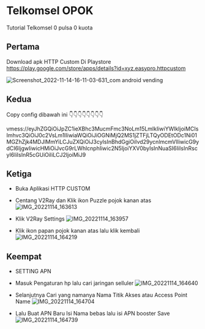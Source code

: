 # Telkomsel OPOK
Tutorial Telkomsel 0 pulsa 0 kuota

## Pertama
Download apk HTTP Custom Di Playstore
https://play.google.com/store/apps/details?id=xyz.easypro.httpcustom

![Screenshot_2022-11-14-16-11-03-631_com android vending](https://user-images.githubusercontent.com/42762412/201622206-925abadd-fe94-486f-8612-1db9ca5a100b.jpg)

## Kedua

Copy config dibawah ini
👇👇👇👇👇👇👇👇

vmess://eyJhZGQiOiJpZC1ieXBhc3MucmFmc3NoLm15LmlkIiwiYWlkIjoiMCIsImhvc3QiOiJ0c2VsLm1lIiwiaWQiOiJiOGNiMjQ2MS1jZTFjLTQyODEtODc1Ni01MGZhZjk4MDJlMmYiLCJuZXQiOiJ3cyIsInBhdGgiOiIvd29ycnlmcmVlIiwicG9ydCI6IjgwIiwicHMiOiJvcG9rLWhlcnphIiwic2N5IjoiYXV0byIsInNuaSI6IiIsInRscyI6IiIsInR5cGUiOiIiLCJ2IjoiMiJ9

## Ketiga
- Buka Aplikasi HTTP CUSTOM
- Centang V2Ray dan Klik ikon Puzzle pojok kanan atas
![IMG_20221114_163613](https://user-images.githubusercontent.com/42762412/201626331-5186dd80-fbb3-46a9-9285-d64164e0916c.jpg)


- Klik V2Ray Settings
![IMG_20221114_163957](https://user-images.githubusercontent.com/42762412/201626721-e19b36f3-043c-4695-9f7e-fd223ed086b4.jpg)


- Klik ikon papan pojok kanan atas lalu klik kembali
![IMG_20221114_164219](https://user-images.githubusercontent.com/42762412/201627498-17382856-2d4f-4669-8b55-5cf82f008b78.jpg)

## Keempat

- SETTING APN
- Masuk Pengaturan hp lalu cari jaringan selluler
![IMG_20221114_164640](https://user-images.githubusercontent.com/42762412/201628689-c45bf871-491e-4cea-96eb-3b8bb789db09.jpg)

- Selanjutnya Cari yang namanya Nama Titik Akses atau Access Point Name
![IMG_20221114_164704](https://user-images.githubusercontent.com/42762412/201628844-f12bb6e1-dca7-4969-99ac-e2cd925391fd.jpg)

- Lalu Buat APN Baru 
Isi Nama bebas lalu isi APN booster 
Save
![IMG_20221114_164739](https://user-images.githubusercontent.com/42762412/201629009-d0c4519b-d17d-48df-9971-5c480839fb24.jpg)




